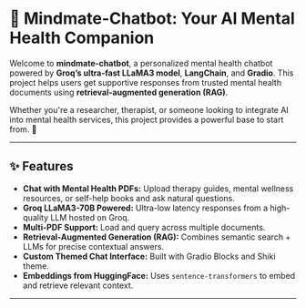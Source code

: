 # 🧠 **Mindmate-Chatbot: Your AI Mental Health Companion**

Welcome to **mindmate-chatbot**, a personalized mental health chatbot powered by **Groq’s ultra-fast LLaMA3 model**, **LangChain**, and **Gradio**. This project helps users get supportive responses from trusted mental health documents using **retrieval-augmented generation (RAG)**.

Whether you're a researcher, therapist, or someone looking to integrate AI into mental health services, this project provides a powerful base to start from. 💬

---

## ✨ **Features**

-  **Chat with Mental Health PDFs:** Upload therapy guides, mental wellness resources, or self-help books and ask natural questions.
-  **Groq LLaMA3-70B Powered:** Ultra-low latency responses from a high-quality LLM hosted on Groq.
-  **Multi-PDF Support:** Load and query across multiple documents.
-  **Retrieval-Augmented Generation (RAG):** Combines semantic search + LLMs for precise contextual answers.
-  **Custom Themed Chat Interface:** Built with Gradio Blocks and Shiki theme.
-  **Embeddings from HuggingFace:** Uses `sentence-transformers` to embed and retrieve relevant context.

---

